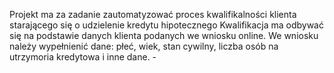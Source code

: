 Projekt ma za zadanie zautomatyzować proces kwalifikalności klienta starającego się o udzielenie kredytu hipotecznego
Kwalifikacja ma odbywać się na podstawie danych klienta podanych we wniosku online. We wniosku należy wypełnienić dane: płeć, wiek, stan cywilny, liczba osób na utrzymoria kredytowa i inne dane. - 
